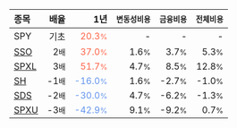 | **종목** | **배율** | **1년** | **<small>변동성비용</small>** | **<small>금융비용</small>** | **<small>전체비용</small>** |
| :------- | -------: | ------: | --------------: | ------------: | ------------: |
| SPY | 기초 | <span style="color: tomato">20.3<small>%</small></span> | - | - | - |
| [SSO](/sso/) | 2<small>배</small> | <span style="color: tomato">37.0<small>%</small></span> | 1.6<small>%</small> | 3.7<small>%</small> | 5.3<small>%</small> |
| [SPXL](/spxl/) | 3<small>배</small> | <span style="color: tomato">51.7<small>%</small></span> | 4.7<small>%</small> | 8.5<small>%</small> | 12.8<small>%</small> |
| [SH](/sh/) | -1<small>배</small> | <span style="color: cornflowerblue">-16.0<small>%</small></span> | 1.6<small>%</small> | -2.7<small>%</small> | -1.0<small>%</small> |
| [SDS](/sds/) | -2<small>배</small> | <span style="color: cornflowerblue">-30.0<small>%</small></span> | 4.7<small>%</small> | -6.2<small>%</small> | -1.3<small>%</small> |
| [SPXU](/spxu/) | -3<small>배</small> | <span style="color: cornflowerblue">-42.9<small>%</small></span> | 9.1<small>%</small> | -9.2<small>%</small> | 0.7<small>%</small> |